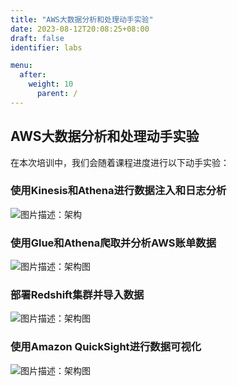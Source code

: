 ```yaml
---
title: "AWS大数据分析和处理动手实验"
date: 2023-08-12T20:08:25+08:00
draft: false
identifier: labs

menu:
  after:
    weight: 10
      parent: /
---
```

## AWS大数据分析和处理动手实验

在本次培训中，我们会随着课程进度进行以下动手实验：

### 使用Kinesis和Athena进行数据注入和日志分析

![图片描述：架构](/lab2-1-architecture.png)

### 使用Glue和Athena爬取并分析AWS账单数据

![图片描述：架构图](/billing-data-analystics-architecture.png)

### 部署Redshift集群并导入数据

![图片描述：架构图](/LabRedshift.jpg)

### 使用Amazon QuickSight进行数据可视化

![图片描述：架构图](/quicksight.png)
